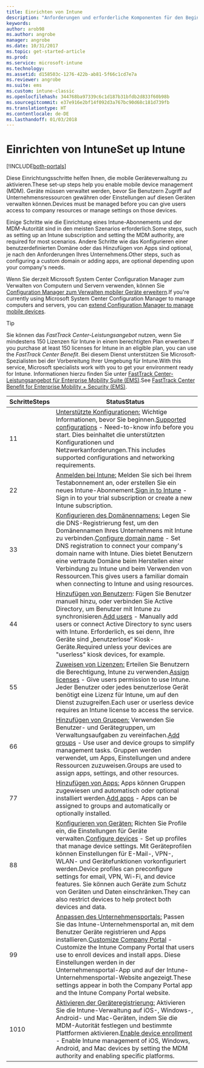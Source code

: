 ```yaml
---
title: Einrichten von Intune
description: "Anforderungen und erforderliche Komponenten für den Beginn der Verwendung Ihres Intune-Abonnements"
keywords: 
author: arob98
ms.author: angrobe
manager: angrobe
ms.date: 10/31/2017
ms.topic: get-started-article
ms.prod: 
ms.service: microsoft-intune
ms.technology: 
ms.assetid: d158503c-1276-422b-ab81-5f66c1cd7e7a
ms.reviewer: angrobe
ms.suite: ems
ms.custom: intune-classic
ms.openlocfilehash: 344768ba97339c6c1d187b31bfdb2d833f60b98b
ms.sourcegitcommit: e37e916e2bf14f092d3a767bc90d68c181d739fb
ms.translationtype: HT
ms.contentlocale: de-DE
ms.lasthandoff: 01/03/2018
---
```

# <a name="set-up-intune"></a><span data-ttu-id="e6315-103">Einrichten von Intune</span><span class="sxs-lookup"><span data-stu-id="e6315-103">Set up Intune</span></span>

[!INCLUDE[both-portals](./includes/note-for-both-portals.md)]

<span data-ttu-id="e6315-104">Diese Einrichtungsschritte helfen Ihnen, die mobile Geräteverwaltung zu aktivieren.</span><span class="sxs-lookup"><span data-stu-id="e6315-104">These set-up steps help you enable mobile device management (MDM).</span></span> <span data-ttu-id="e6315-105">Geräte müssen verwaltet werden, bevor Sie Benutzern Zugriff auf Unternehmensressourcen gewähren oder Einstellungen auf diesen Geräten verwalten können.</span><span class="sxs-lookup"><span data-stu-id="e6315-105">Devices must be managed before you can give users access to company resources or manage settings on those devices.</span></span>

<span data-ttu-id="e6315-106">Einige Schritte wie die Einrichtung eines Intune-Abonnements und der MDM-Autorität sind in den meisten Szenarios erforderlich.</span><span class="sxs-lookup"><span data-stu-id="e6315-106">Some steps, such as setting up an Intune subscription and setting the MDM authority, are required for most scenarios.</span></span> <span data-ttu-id="e6315-107">Andere Schritte wie das Konfigurieren einer benutzerdefinierten Domäne oder das Hinzufügen von Apps sind optional, je nach den Anforderungen Ihres Unternehmens.</span><span class="sxs-lookup"><span data-stu-id="e6315-107">Other steps, such as configuring a custom domain or adding apps, are optional depending upon your company's needs.</span></span>

<span data-ttu-id="e6315-108">Wenn Sie derzeit Microsoft System Center Configuration Manager zum Verwalten von Computern und Servern verwenden, können Sie [Configuration Manager zum Verwalten mobiler Geräte erweitern](https://docs.microsoft.com/sccm/mdm/understand/choose-between-standalone-intune-and-hybrid-mobile-device-management).</span><span class="sxs-lookup"><span data-stu-id="e6315-108">If you're currently using Microsoft System Center Configuration Manager to manage computers and servers, you can [extend Configuration Manager to manage mobile devices](https://docs.microsoft.com/sccm/mdm/understand/choose-between-standalone-intune-and-hybrid-mobile-device-management).</span></span>

>[!TIP]
><span data-ttu-id="e6315-109">Sie können das *FastTrack Center-Leistungsangebot* nutzen, wenn Sie mindestens 150 Lizenzen für Intune in einem berechtigten Plan erwerben.</span><span class="sxs-lookup"><span data-stu-id="e6315-109">If you purchase at least 150 licenses for Intune in an eligible plan, you can use the *FastTrack Center Benefit*.</span></span> <span data-ttu-id="e6315-110">Bei diesem Dienst unterstützen Sie Microsoft-Spezialisten bei der Vorbereitung Ihrer Umgebung für Intune.</span><span class="sxs-lookup"><span data-stu-id="e6315-110">With this service, Microsoft specialists work with you to get your environment ready for Intune.</span></span> <span data-ttu-id="e6315-111">Informationen hierzu finden Sie unter [FastTrack Center-Leistungsangebot für Enterprise Mobility Suite (EMS)](https://docs.microsoft.com/enterprise-mobility-security/Solutions/enterprise-mobility-fasttrack-program).</span><span class="sxs-lookup"><span data-stu-id="e6315-111">See [FastTrack Center Benefit for Enterprise Mobility + Security (EMS)](https://docs.microsoft.com/enterprise-mobility-security/Solutions/enterprise-mobility-fasttrack-program).</span></span>



| <span data-ttu-id="e6315-112">Schritte</span><span class="sxs-lookup"><span data-stu-id="e6315-112">Steps</span></span> | <span data-ttu-id="e6315-113">Status</span><span class="sxs-lookup"><span data-stu-id="e6315-113">Status</span></span>  |
| ------------- |-------------|
| <span data-ttu-id="e6315-114">1</span><span class="sxs-lookup"><span data-stu-id="e6315-114">1</span></span>  | <span data-ttu-id="e6315-115">[Unterstützte Konfigurationen:](supported-devices-browsers.md) Wichtige Informationen, bevor Sie beginnen.</span><span class="sxs-lookup"><span data-stu-id="e6315-115">[Supported configurations](supported-devices-browsers.md) - Need-to-know info before you start.</span></span> <span data-ttu-id="e6315-116">Dies beinhaltet die unterstützten Konfigurationen und Netzwerkanforderungen.</span><span class="sxs-lookup"><span data-stu-id="e6315-116">This includes supported configurations and networking requirements.</span></span>|
| <span data-ttu-id="e6315-117">2</span><span class="sxs-lookup"><span data-stu-id="e6315-117">2</span></span> |  <span data-ttu-id="e6315-118">[Anmelden bei Intune:](account-sign-up.md) Melden Sie sich bei Ihrem Testabonnement an, oder erstellen Sie ein neues Intune-Abonnement.</span><span class="sxs-lookup"><span data-stu-id="e6315-118">[Sign in to Intune](account-sign-up.md) - Sign in to your trial subscription or create a new Intune subscription.</span></span> |  
| <span data-ttu-id="e6315-119">3</span><span class="sxs-lookup"><span data-stu-id="e6315-119">3</span></span> | <span data-ttu-id="e6315-120">[Konfigurieren des Domänennamens:](custom-domain-name-configure.md) Legen Sie die DNS-Registrierung fest, um den Domänennamen Ihres Unternehmens mit Intune zu verbinden.</span><span class="sxs-lookup"><span data-stu-id="e6315-120">[Configure domain name](custom-domain-name-configure.md) - Set DNS registration to connect your company's domain name with Intune.</span></span> <span data-ttu-id="e6315-121">Dies bietet Benutzern eine vertraute Domäne beim Herstellen einer Verbindung zu Intune und beim Verwenden von Ressourcen.</span><span class="sxs-lookup"><span data-stu-id="e6315-121">This gives users a familiar domain when connecting to Intune and using resources.</span></span>  |
| <span data-ttu-id="e6315-122">4</span><span class="sxs-lookup"><span data-stu-id="e6315-122">4</span></span> | <span data-ttu-id="e6315-123">[Hinzufügen von Benutzern](users-add.md): Fügen Sie Benutzer manuell hinzu, oder verbinden Sie Active Directory, um Benutzer mit Intune zu synchronisieren.</span><span class="sxs-lookup"><span data-stu-id="e6315-123">[Add users](users-add.md) - Manually add users or connect Active Directory to sync users with Intune.</span></span> <span data-ttu-id="e6315-124">Erforderlich, es sei denn, Ihre Geräte sind „benutzerlose“ Kiosk-Geräte.</span><span class="sxs-lookup"><span data-stu-id="e6315-124">Required unless your devices are "userless" kiosk devices, for example.</span></span> |
| <span data-ttu-id="e6315-125">5</span><span class="sxs-lookup"><span data-stu-id="e6315-125">5</span></span> | <span data-ttu-id="e6315-126">[Zuweisen von Lizenzen:](licenses-assign.md) Erteilen Sie Benutzern die Berechtigung, Intune zu verwenden.</span><span class="sxs-lookup"><span data-stu-id="e6315-126">[Assign licenses](licenses-assign.md) - Give users permission to use Intune.</span></span> <span data-ttu-id="e6315-127">Jeder Benutzer oder jedes benutzerlose Gerät benötigt eine Lizenz für Intune, um auf den Dienst zuzugreifen.</span><span class="sxs-lookup"><span data-stu-id="e6315-127">Each user or userless device requires an Intune license to access the service.</span></span>|
| <span data-ttu-id="e6315-128">6</span><span class="sxs-lookup"><span data-stu-id="e6315-128">6</span></span> |  <span data-ttu-id="e6315-129">[Hinzufügen von Gruppen:](groups-add.md) Verwenden Sie Benutzer- und Gerätegruppen, um Verwaltungsaufgaben zu vereinfachen.</span><span class="sxs-lookup"><span data-stu-id="e6315-129">[Add groups](groups-add.md) - Use user and device groups to simplify management tasks.</span></span> <span data-ttu-id="e6315-130">Gruppen werden verwendet, um Apps, Einstellungen und andere Ressourcen zuzuweisen.</span><span class="sxs-lookup"><span data-stu-id="e6315-130">Groups are used to assign apps, settings, and other resources.</span></span> |
| <span data-ttu-id="e6315-131">7</span><span class="sxs-lookup"><span data-stu-id="e6315-131">7</span></span> | <span data-ttu-id="e6315-132">[Hinzufügen von Apps:](apps-add.md) Apps können Gruppen zugewiesen und automatisch oder optional installiert werden.</span><span class="sxs-lookup"><span data-stu-id="e6315-132">[Add apps](apps-add.md) - Apps can be assigned to groups and automatically or optionally installed.</span></span> |
| <span data-ttu-id="e6315-133">8</span><span class="sxs-lookup"><span data-stu-id="e6315-133">8</span></span> | <span data-ttu-id="e6315-134">[Konfigurieren von Geräten:](device-profiles.md) Richten Sie Profile ein, die Einstellungen für Geräte verwalten.</span><span class="sxs-lookup"><span data-stu-id="e6315-134">[Configure devices](device-profiles.md) - Set up profiles that manage device settings.</span></span> <span data-ttu-id="e6315-135">Mit Geräteprofilen können Einstellungen für E-Mail-, VPN-, WLAN- und Gerätefunktionen vorkonfiguriert werden.</span><span class="sxs-lookup"><span data-stu-id="e6315-135">Device profiles can preconfigure settings for email, VPN, Wi-Fi, and device features.</span></span> <span data-ttu-id="e6315-136">Sie können auch Geräte zum Schutz von Geräten und Daten einschränken.</span><span class="sxs-lookup"><span data-stu-id="e6315-136">They can also restrict devices to help protect both devices and data.</span></span>  |
| <span data-ttu-id="e6315-137">9</span><span class="sxs-lookup"><span data-stu-id="e6315-137">9</span></span> | <span data-ttu-id="e6315-138">[Anpassen des Unternehmensportals:](company-portal-app.md) Passen Sie das Intune-Unternehmensportal an, mit dem Benutzer Geräte registrieren und Apps installieren.</span><span class="sxs-lookup"><span data-stu-id="e6315-138">[Customize Company Portal](company-portal-app.md) - Customize the Intune Company Portal that users use to enroll devices and install apps.</span></span> <span data-ttu-id="e6315-139">Diese Einstellungen werden in der Unternehmensportal-App und auf der Intune-Unternehmensportal-Website angezeigt.</span><span class="sxs-lookup"><span data-stu-id="e6315-139">These settings appear in both the Company Portal app and the Intune Company Portal website.</span></span> |
| <span data-ttu-id="e6315-140">10</span><span class="sxs-lookup"><span data-stu-id="e6315-140">10</span></span> | <span data-ttu-id="e6315-141">[Aktivieren der Geräteregistrierung:](mdm-authority-set.md) Aktivieren Sie die Intune-Verwaltung auf iOS-, Windows-, Android- und Mac-Geräten, indem Sie die MDM-Autorität festlegen und bestimmte Plattformen aktivieren.</span><span class="sxs-lookup"><span data-stu-id="e6315-141">[Enable device enrollment](mdm-authority-set.md) - Enable Intune management of iOS, Windows, Android, and Mac devices by setting the MDM authority and enabling specific platforms.</span></span> |

